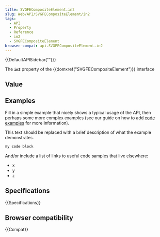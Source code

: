 ```yaml
---
title: SVGFECompositeElement.in2
slug: Web/API/SVGFECompositeElement/in2
tags:
  - API
  - Property
  - Reference
  - in2
  - SVGFECompositeElement
browser-compat: api.SVGFECompositeElement.in2
---
```

{{DefaultAPISidebar("")}}

The **`in2`** property of the {{domxref("SVGFECompositeElement")}} interface 

## Value



## Examples

Fill in a simple example that nicely shows a typical usage of the API, then perhaps some more complex examples (see our guide on how to add [code examples](/en-US/docs/MDN/Contribute/Structures/Code_examples) for more information).

This text should be replaced with a brief description of what the example demonstrates.

```js
my code block
```

And/or include a list of links to useful code samples that live elsewhere:

*   x
*   y
*   z

## Specifications

{{Specifications}}

## Browser compatibility

{{Compat}}


